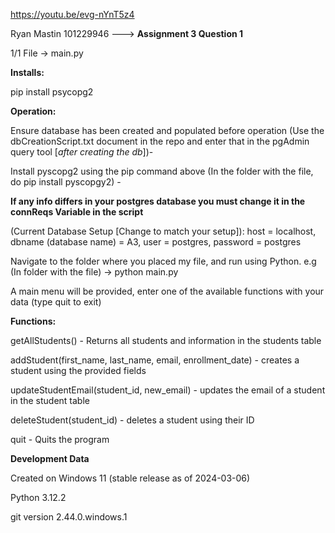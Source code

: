 https://youtu.be/evg-nYnT5z4

Ryan Mastin 101229946 ---> **Assignment 3 Question 1**

1/1 File -> main.py

**Installs:**

pip install psycopg2


**Operation:**

Ensure database has been created and populated before operation (Use the dbCreationScript.txt document in the repo and enter that in the pgAdmin query tool [*after creating the db*])- 

Install pyscopg2 using the pip command above (In the folder with the file, do pip install pyscopgy2) -

******If any info differs in your postgres database you must change it in the connReqs Variable in the script******

(Current Database Setup [Change to match your setup]):
host = localhost, dbname (database name) = A3, user = postgres, password = postgres

Navigate to the folder where you placed my file, and run using Python. e.g (In folder with the file) -> python main.py

A main menu will be provided, enter one of the available functions with your data (type quit to exit)

**Functions:**

getAllStudents() - Returns all students and information in the students table

addStudent(first_name, last_name, email, enrollment_date) - creates a student using the provided fields

updateStudentEmail(student_id, new_email) - updates the email of a student in the student table

deleteStudent(student_id) - deletes a student using their ID

quit - Quits the program




**Development Data**

Created on Windows 11 (stable release as of 2024-03-06)

Python 3.12.2

git version 2.44.0.windows.1
